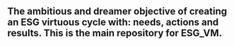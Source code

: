 ## The ambitious and dreamer objective of creating an ESG virtuous cycle with: needs, actions and results. This is the main repository for ESG_VM.
